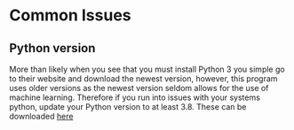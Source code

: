 # Common Issues

## Python version
More than likely when you see that you must install Python 3 you simple go to their website and download the newest version, however, this program uses older versions as the newest version seldom allows for the use of machine learning. Therefore if you run into issues with your systems python, update your Python version to at least 3.8. These can be downloaded [here](https://www.python.org/downloads/)
